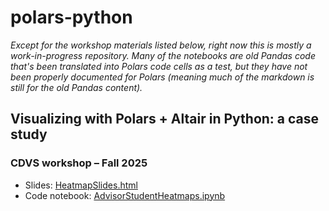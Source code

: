 # polars-python

*Except for the workshop materials listed below, 
right now this is mostly a work-in-progress repository. 
Many of the notebooks are old Pandas code that's been
translated into Polars code cells as a test, 
but they have not been properly documented for Polars
(meaning much of the markdown is still for the old Pandas content).*

## Visualizing with Polars + Altair in Python: a case study

### CDVS workshop – Fall 2025

- Slides: [HeatmapSlides.html](HeatmapSlides.html)
- Code notebook: [AdvisorStudentHeatmaps.ipynb](AdvisorStudentHeatmaps.ipynb)

